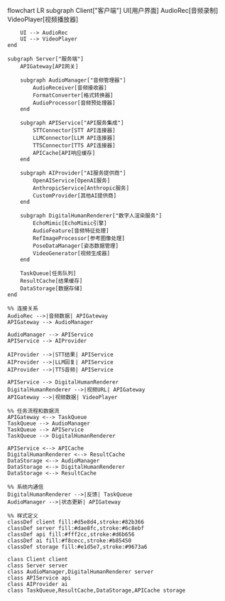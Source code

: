 flowchart LR
    subgraph Client["客户端"]
        UI[用户界面]
        AudioRec[音频录制]
        VideoPlayer[视频播放器]
        
        UI --> AudioRec
        UI --> VideoPlayer
    end
    
    subgraph Server["服务端"]
        APIGateway[API网关]
        
        subgraph AudioManager["音频管理器"]
            AudioReceiver[音频接收器]
            FormatConverter[格式转换器]
            AudioProcessor[音频预处理器]
        end
        
        subgraph APIService["API服务集成"]
            STTConnector[STT API连接器]
            LLMConnector[LLM API连接器]
            TTSConnector[TTS API连接器]
            APICache[API响应缓存]
        end
        
        subgraph AIProvider["AI服务提供商"]
            OpenAIService[OpenAI服务]
            AnthropicService[Anthropic服务]
            CustomProvider[其他AI提供商]
        end
        
        subgraph DigitalHumanRenderer["数字人渲染服务"]
            EchoMimic[EchoMimic引擎]
            AudioFeature[音频特征处理]
            RefImageProcessor[参考图像处理]
            PoseDataManager[姿态数据管理]
            VideoGenerator[视频生成器]
        end
        
        TaskQueue[任务队列]
        ResultCache[结果缓存]
        DataStorage[数据存储]
    end
    
    %% 连接关系
    AudioRec -->|音频数据| APIGateway
    APIGateway --> AudioManager
    
    AudioManager --> APIService
    APIService --> AIProvider
    
    AIProvider -->|STT结果| APIService
    AIProvider -->|LLM回复| APIService
    AIProvider -->|TTS音频| APIService
    
    APIService --> DigitalHumanRenderer
    DigitalHumanRenderer -->|视频URL| APIGateway
    APIGateway -->|视频数据| VideoPlayer
    
    %% 任务流程和数据流
    APIGateway <--> TaskQueue
    TaskQueue --> AudioManager
    TaskQueue --> APIService
    TaskQueue --> DigitalHumanRenderer
    
    APIService <--> APICache
    DigitalHumanRenderer <--> ResultCache
    DataStorage <--> AudioManager
    DataStorage <--> DigitalHumanRenderer
    DataStorage <--> ResultCache
    
    %% 系统内通信
    DigitalHumanRenderer -->|反馈| TaskQueue
    AudioManager -->|状态更新| APIGateway
    
    %% 样式定义
    classDef client fill:#d5e8d4,stroke:#82b366
    classDef server fill:#dae8fc,stroke:#6c8ebf
    classDef api fill:#fff2cc,stroke:#d6b656
    classDef ai fill:#f8cecc,stroke:#b85450
    classDef storage fill:#e1d5e7,stroke:#9673a6
    
    class Client client
    class Server server
    class AudioManager,DigitalHumanRenderer server
    class APIService api
    class AIProvider ai
    class TaskQueue,ResultCache,DataStorage,APICache storage